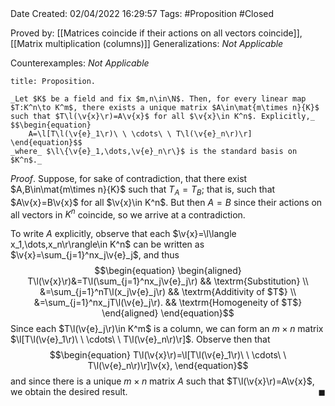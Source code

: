 <br />
<br />

Date Created: 02/04/2022 16:29:57
Tags: #Proposition #Closed

Proved by: [[Matrices coincide if their actions on all vectors coincide]], [[Matrix multiplication (columns)]]
Generalizations: _Not Applicable_

Counterexamples: _Not Applicable_

``` ad-Proposition
title: Proposition.

_Let $K$ be a field and fix $m,n\in\N$. Then, for every linear map $T:K^n\to K^m$, there exists a unique matrix $A\in\mat{m\times n}{K}$ such that $T\l(\v{x}\r)=A\v{x}$ for all $\v{x}\in K^n$. Explicitly,_
$$\begin{equation}
    A=\l[T\l(\v{e}_1\r)\ \ \cdots\ \ T\l(\v{e}_n\r)\r]
\end{equation}$$
_where_ $\l\{\v{e}_1,\dots,\v{e}_n\r\}$ is the standard basis on $K^n$._

```

_Proof_. Suppose, for sake of contradiction, that there exist $A,B\in\mat{m\times n}{K}$ such that $T_A=T_B$; that is, such that $A\v{x}=B\v{x}$ for all $\v{x}\in K^n$. But then $A=B$ since their actions on all vectors in $K^n$ coincide, so we arrive at a contradiction.

To write $A$ explicitly, observe that each $\v{x}=\l\langle x_1,\dots,x_n\r\rangle\in K^n$ can be written as $\v{x}=\sum_{j=1}^nx_j\v{e}_j$, and thus
$$\begin{equation}
    \begin{aligned}
        T\l(\v{x}\r)&=T\l(\sum_{j=1}^nx_j\v{e}_j\r) && \textrm{Substitution} \\
        &=\sum_{j=1}^nT\l(x_j\v{e}_j\r) && \textrm{Additivity of $T$} \\
        &=\sum_{j=1}^nx_jT\l(\v{e}_j\r). && \textrm{Homogeneity of $T$}
    \end{aligned}
\end{equation}$$
Since each $T\l(\v{e}_j\r)\in K^m$ is a column, we can form an $m\times n$ matrix $\l[T\l(\v{e}_1\r)\ \ \cdots\ \ T\l(\v{e}_n\r)\r]$. Observe then that
$$\begin{equation}
    T\l(\v{x}\r)=\l[T\l(\v{e}_1\r)\ \ \cdots\ \ T\l(\v{e}_n\r)\r]\v{x},
\end{equation}$$
and since there is a unique $m\times n$ matrix $A$ such that $T\l(\v{x}\r)=A\v{x}$, we obtain the desired result.<span style="float:right;">$\blacksquare$</span>
